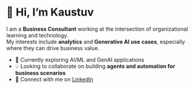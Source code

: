 # 👋 Hi, I’m Kaustuv  

I am a **Business Consultant** working at the intersection of organizational learning and technology.  
My interests include **analytics** and **Generative AI use cases**, especially where they can drive business value.  

- 🌱 Currently exploring AI/ML and GenAI applications  
- 💡 Looking to collaborate on building **agents and automation for business scenarios**  
- 🔗 Connect with me on [LinkedIn](https://www.linkedin.com/in/kaustuvbhattacharya)  

<!---
kaustuv96/kaustuv96 is a ✨ special ✨ repository because its `README.md` (this file) appears on your GitHub profile.
You can click the Preview link to take a look at your changes.
--->
